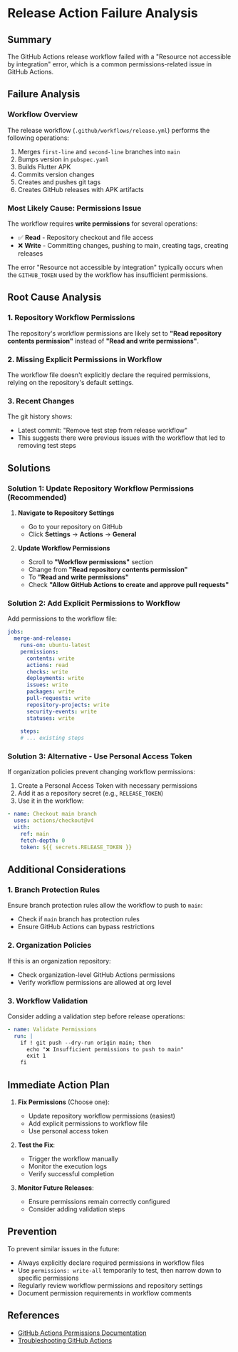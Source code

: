 # Release Action Failure Analysis

## Summary
The GitHub Actions release workflow failed with a "Resource not accessible by integration" error, which is a common permissions-related issue in GitHub Actions.

## Failure Analysis

### Workflow Overview
The release workflow (`.github/workflows/release.yml`) performs the following operations:
1. Merges `first-line` and `second-line` branches into `main`
2. Bumps version in `pubspec.yaml`
3. Builds Flutter APK
4. Commits version changes
5. Creates and pushes git tags
6. Creates GitHub releases with APK artifacts

### Most Likely Cause: Permissions Issue

The workflow requires **write permissions** for several operations:
- ✅ **Read** - Repository checkout and file access
- ❌ **Write** - Committing changes, pushing to main, creating tags, creating releases

The error "Resource not accessible by integration" typically occurs when the `GITHUB_TOKEN` used by the workflow has insufficient permissions.

## Root Cause Analysis

### 1. Repository Workflow Permissions
The repository's workflow permissions are likely set to **"Read repository contents permission"** instead of **"Read and write permissions"**.

### 2. Missing Explicit Permissions in Workflow
The workflow file doesn't explicitly declare the required permissions, relying on the repository's default settings.

### 3. Recent Changes
The git history shows:
- Latest commit: "Remove test step from release workflow"
- This suggests there were previous issues with the workflow that led to removing test steps

## Solutions

### Solution 1: Update Repository Workflow Permissions (Recommended)

1. **Navigate to Repository Settings**
   - Go to your repository on GitHub
   - Click **Settings** → **Actions** → **General**

2. **Update Workflow Permissions**
   - Scroll to **"Workflow permissions"** section
   - Change from **"Read repository contents permission"** 
   - To **"Read and write permissions"**
   - Check **"Allow GitHub Actions to create and approve pull requests"**

### Solution 2: Add Explicit Permissions to Workflow

Add permissions to the workflow file:

```yaml
jobs:
  merge-and-release:
    runs-on: ubuntu-latest
    permissions:
      contents: write
      actions: read
      checks: write
      deployments: write
      issues: write
      packages: write
      pull-requests: write
      repository-projects: write
      security-events: write
      statuses: write
    
    steps:
    # ... existing steps
```

### Solution 3: Alternative - Use Personal Access Token

If organization policies prevent changing workflow permissions:

1. Create a Personal Access Token with necessary permissions
2. Add it as a repository secret (e.g., `RELEASE_TOKEN`)
3. Use it in the workflow:

```yaml
- name: Checkout main branch
  uses: actions/checkout@v4
  with:
    ref: main
    fetch-depth: 0
    token: ${{ secrets.RELEASE_TOKEN }}
```

## Additional Considerations

### 1. Branch Protection Rules
Ensure branch protection rules allow the workflow to push to `main`:
- Check if `main` branch has protection rules
- Ensure GitHub Actions can bypass restrictions

### 2. Organization Policies
If this is an organization repository:
- Check organization-level GitHub Actions permissions
- Verify workflow permissions are allowed at org level

### 3. Workflow Validation
Consider adding a validation step before release operations:

```yaml
- name: Validate Permissions
  run: |
    if ! git push --dry-run origin main; then
      echo "❌ Insufficient permissions to push to main"
      exit 1
    fi
```

## Immediate Action Plan

1. **Fix Permissions** (Choose one):
   - Update repository workflow permissions (easiest)
   - Add explicit permissions to workflow file
   - Use personal access token

2. **Test the Fix**:
   - Trigger the workflow manually
   - Monitor the execution logs
   - Verify successful completion

3. **Monitor Future Releases**:
   - Ensure permissions remain correctly configured
   - Consider adding validation steps

## Prevention

To prevent similar issues in the future:
- Always explicitly declare required permissions in workflow files
- Use `permissions: write-all` temporarily to test, then narrow down to specific permissions
- Regularly review workflow permissions and repository settings
- Document permission requirements in workflow comments

## References
- [GitHub Actions Permissions Documentation](https://docs.github.com/en/actions/using-workflows/workflow-syntax-for-github-actions#permissions)
- [Troubleshooting GitHub Actions](https://docs.github.com/en/actions/monitoring-and-troubleshooting-workflows/troubleshooting-workflows)